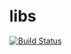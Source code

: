 # libs

[![Build Status](https://travis-ci.org/libliotech/libs.svg?branch=master)](https://travis-ci.org/libliotech/libs)
